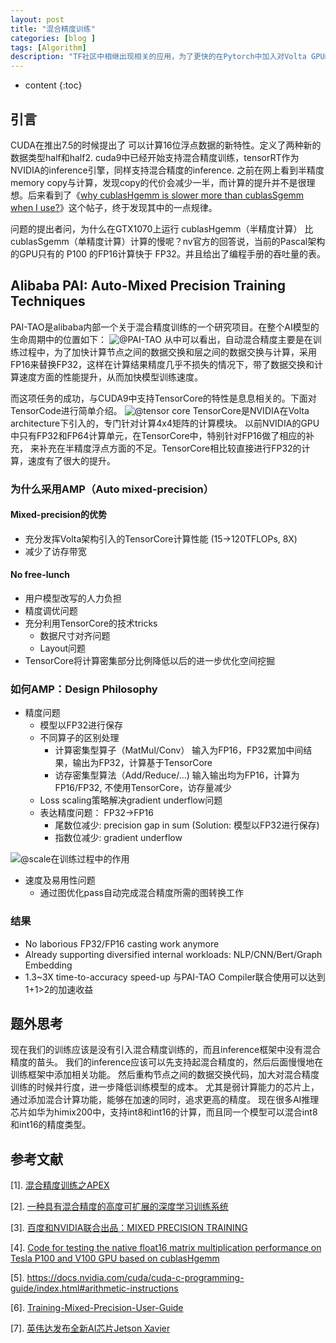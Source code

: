 ```yaml
---
layout: post
title: "混合精度训练"
categories: [blog ]
tags: [Algorithm]
description: "TF社区中相继出现相关的应用，为了更快的在Pytorch中加入对Volta GPU的支持，并实现针对混合精度训练的优化，NVIDIA发布了Apex开源工具库。cuda9中已经开始支持混合精度训练，tensorRT作为NVIDIA的inference引擎，同样支持混合精度的inference."
---
```


* content
{:toc}


## 引言

CUDA在推出7.5的时候提出了 可以计算16位浮点数据的新特性。定义了两种新的数据类型half和half2. cuda9中已经开始支持混合精度训练，tensorRT作为NVIDIA的inference引擎，同样支持混合精度的inference. 
之前在网上看到半精度memory copy与计算，发现copy的代价会减少一半，而计算的提升并不是很理想。后来看到了《[why cublasHgemm is slower more than cublasSgemm when I use?](https://devtalk.nvidia.com/default/topic/972337/gpu-accelerated-libraries/why-cublashgemm-is-slower-more-than-cublassgemm-when-i-use-/)》这个帖子，终于发现其中的一点规律。

问题的提出者问，为什么在GTX1070上运行 cublasHgemm（半精度计算） 比 cublasSgemm（单精度计算）计算的慢呢？nv官方的回答说，当前的Pascal架构的GPU只有的 P100 的FP16计算快于 FP32。并且给出了编程手册的吞吐量的表。

## Alibaba PAI: Auto-Mixed Precision Training Techniques

PAI-TAO是alibaba内部一个关于混合精度训练的一个研究项目。在整个AI模型的生命周期中的位置如下：
![@PAI-TAO](http://cwlseu.github.io/images/mixed-precision/PAI-TAO.png)
从中可以看出，自动混合精度主要是在训练过程中，为了加快计算节点之间的数据交换和层之间的数据交换与计算，采用FP16来替换FP32，这样在计算结果精度几乎不损失的情况下，带了数据交换和计算速度方面的性能提升，从而加快模型训练速度。

而这项任务的成功，与CUDA9中支持TensorCore的特性是息息相关的。下面对TensorCode进行简单介绍。 
![@tensor core](http://cwlseu.github.io/images/mixed-precision/tensorcore.png)
TensorCore是NVIDIA在Volta architecture下引入的，专门针对计算4x4矩阵的计算模块。
以前NVIDIA的GPU中只有FP32和FP64计算单元，在TensorCore中，特别针对FP16做了相应的补充，
来补充在半精度浮点方面的不足。TensorCore相比较直接进行FP32的计算，速度有了很大的提升。

### 为什么采用AMP（Auto mixed-precision）

#### Mixed-precision的优势

* 充分发挥Volta架构引入的TensorCore计算性能 (15->120TFLOPs, 8X)
* 减少了访存带宽

#### No free-lunch

* 用户模型改写的人力负担
* 精度调优问题
* 充分利用TensorCore的技术tricks
  - 数据尺寸对齐问题
  - Layout问题
* TensorCore将计算密集部分比例降低以后的进一步优化空间挖掘

### 如何AMP：Design Philosophy

* 精度问题
  - 模型以FP32进行保存
  - 不同算子的区别处理
    - 计算密集型算子（MatMul/Conv）
      输入为FP16，FP32累加中间结果，输出为FP32，计算基于TensorCore
    - 访存密集型算法（Add/Reduce/…)
      输入输出均为FP16，计算为FP16/FP32, 不使用TensorCore，访存量减少
  - Loss scaling策略解决gradient underflow问题
  - 表达精度问题： FP32->FP16
    * 尾数位减少: precision gap in sum (Solution: 模型以FP32进行保存)
    * 指数位减少: gradient underflow

![@scale在训练过程中的作用](http://cwlseu.github.io/images/mixed-precision/scaling.png)

* 速度及易用性问题
  - 通过图优化pass自动完成混合精度所需的图转换工作

### 结果

* No laborious FP32/FP16 casting work anymore
* Already supporting diversified internal workloads:
  NLP/CNN/Bert/Graph Embedding
* 1.3~3X time-to-accuracy speed-up
  与PAI-TAO	Compiler联合使用可以达到1+1>2的加速收益

## 题外思考

现在我们的训练应该是没有引入混合精度训练的，而且inference框架中没有混合精度的苗头。
我们的inference应该可以先支持起混合精度的，然后后面慢慢地在训练框架中添加相关功能。
然后重构节点之间的数据交换代码，加大对混合精度训练的时候并行度，进一步降低训练模型的成本。
尤其是弱计算能力的芯片上，通过添加混合计算功能，能够在加速的同时，追求更高的精度。
现在很多AI推理芯片如华为himix200中，支持int8和int16的计算，而且同一个模型可以混合int8和int16的精度类型。

## 参考文献

[1]. [混合精度训练之APEX](https://cloud.tencent.com/developer/news/254121)

[2]. [一种具有混合精度的高度可扩展的深度学习训练系统](http://m.elecfans.com/article/721085.html)

[3]. [百度和NVIDIA联合出品：MIXED PRECISION TRAINING](https://arxiv.org/pdf/1710.03740.pdf)

[4]. [Code for testing the native float16 matrix multiplication performance on Tesla P100 and V100 GPU based on cublasHgemm](https://github.com/hma02/cublasHgemm-P100)

[5]. https://docs.nvidia.com/cuda/cuda-c-programming-guide/index.html#arithmetic-instructions

[6]. [Training-Mixed-Precision-User-Guide](https://docs.nvidia.com/deeplearning/sdk/pdf/Training-Mixed-Precision-User-Guide.pdf)

[7]. [英伟达发布全新AI芯片Jetson Xavier](http://m.elecfans.com/article/640489.html)
<!-- PAI自动混合精度训练的实现与应用-阿里巴巴+高级算法工程师王梦娣 -->

